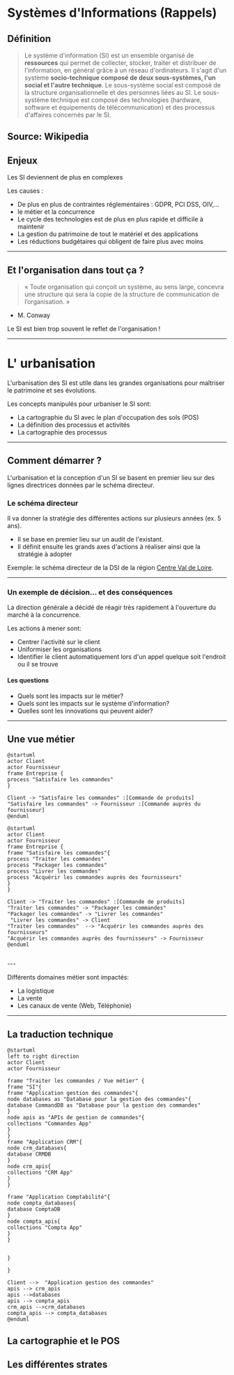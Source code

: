 <!--
Rappels sur le système d'information
* Comment est défini et cartographié le système d'information
* Les différentes strates
-->

# Systèmes d'Informations (Rappels)
## Définition

> Le système d'information (SI) est un ensemble organisé de **ressources** qui permet de collecter, stocker, traiter et distribuer de l'information, en général grâce à un réseau d'ordinateurs. Il s'agit d'un système **socio-technique composé de deux sous-systèmes, l'un social et l'autre technique**. Le sous-système social est composé de la structure organisationnelle et des personnes liées au SI. Le sous-système technique est composé des technologies (hardware, software et équipements de télécommunication) et des processus d'affaires concernés par le SI.
>

Source: Wikipedia <mdi-wikipedia  />
---

## Enjeux
Les SI deviennent de plus en complexes 

Les causes :
* De plus en plus de contraintes réglementaires : GDPR, PCI DSS, OIV,...
* le métier et la concurrence
* Le cycle des technologies est de plus en plus rapide et difficile à maintenir
* La gestion du patrimoine de tout le matériel et des applications
* Les réductions budgétaires qui obligent de faire plus avec moins
 
---

## Et l'organisation dans tout ça ?

> « Toute organisation qui conçoit un système, au sens large, concevra une structure qui sera la copie de la structure de communication de l’organisation. »

- M. Conway

<div class="absolute right-60px bottom-60px">
Le SI est bien trop souvent le reflet de l'organisation !
</div>

--- 

# L' urbanisation

L'urbanisation des SI est utile dans les grandes organisations pour maîtriser le patrimoine et ses évolutions.

Les concepts manipulés pour urbaniser le SI sont:
* La cartographie du SI avec le plan d'occupation des sols (POS)
* La définition des processus et activités
* La cartographie des processus

---

## Comment démarrer ?

L'urbanisation et la conception d'un SI se basent en premier lieu sur des lignes directrices données par le schéma directeur.

### Le schéma directeur

Il va donner la stratégie des différentes actions sur plusieurs années (ex. 5 ans).

* Il se base en premier lieu sur un audit de l'existant.
* Il définit ensuite les grands axes d'actions à réaliser ainsi que la stratégie à adopter

Exemple: le schéma directeur de la DSI de la région [Centre Val de Loire](https://www.viragegroup.com/ressources/exemple-schema-directeur-informatique-temoignage-de-la-dsi-region-centre-val-de-loire/).

---

### Un exemple de décision... et des conséquences

La direction générale a décidé de réagir très rapidement à l'ouverture du marché à la concurrence.

Les actions à mener sont:

* Centrer l'activité sur le client
* Uniformiser les organisations
* Identifier le client automatiquement lors d'un appel quelque soit l'endroit ou il se trouve


#### Les questions
* Quels sont les impacts sur le métier?
* Quels sont les impacts sur le système d'information?
* Quelles sont les innovations qui peuvent aider?

---

## Une vue métier
<v-clicks>

```plantuml
@startuml
actor Client
actor Fournisseur
frame Entreprise {
process "Satisfaire les commandes"
}

Client -> "Satisfaire les commandes" :[Commande de produits]
"Satisfaire les commandes" -> Fournisseur :[Commande auprès du fournisseur]
@enduml
```



```plantuml
@startuml
actor Client
actor Fournisseur
frame Entreprise {
frame "Satisfaire les commandes"{
process "Traiter les commandes"
process "Packager les commandes"
process "Livrer les commandes"
process "Acquérir les commandes auprès des fournisseurs"
}
}

Client -> "Traiter les commandes" :[Commande de produits]
"Traiter les commandes" -> "Packager les commandes"
"Packager les commandes" -> "Livrer les commandes"
 "Livrer les commandes" -> Client
"Traiter les commandes"  --> "Acquérir les commandes auprès des fournisseurs"
"Acquérir les commandes auprès des fournisseurs" -> Fournisseur
@enduml


```
</v-clicks>
---

Différents domaines métier sont impactés:
* La logistique
* La vente
* Les canaux de vente (Web, Téléphonie)

---

## La traduction technique

```plantuml
@startuml
left to right direction
actor Client
actor Fournisseur

frame "Traiter les commandes / Vue métier" {
frame "SI"{
frame "Application gestion des commandes"{
node databases as "Database pour la gestion des commandes"{
database CommandDB as "Database pour la gestion des commandes"
}
node apis as "APIs de gestion de commandes"{
collections "Commandes App"
}
}
frame "Application CRM"{
node crm_databases{
database CRMDB
}
node crm_apis{
collections "CRM App"
}
}

frame "Application Comptabilité"{
node compta_databases{
database ComptaDB
}
node compta_apis{
collections "Compta App"
}
}


}

}

Client -->  "Application gestion des commandes"
apis --> crm_apis
apis -->databases
apis --> compta_apis
crm_apis -->crm_databases
compta_apis --> compta_databases
@enduml
```

## La cartographie et le POS




## Les différentes strates



